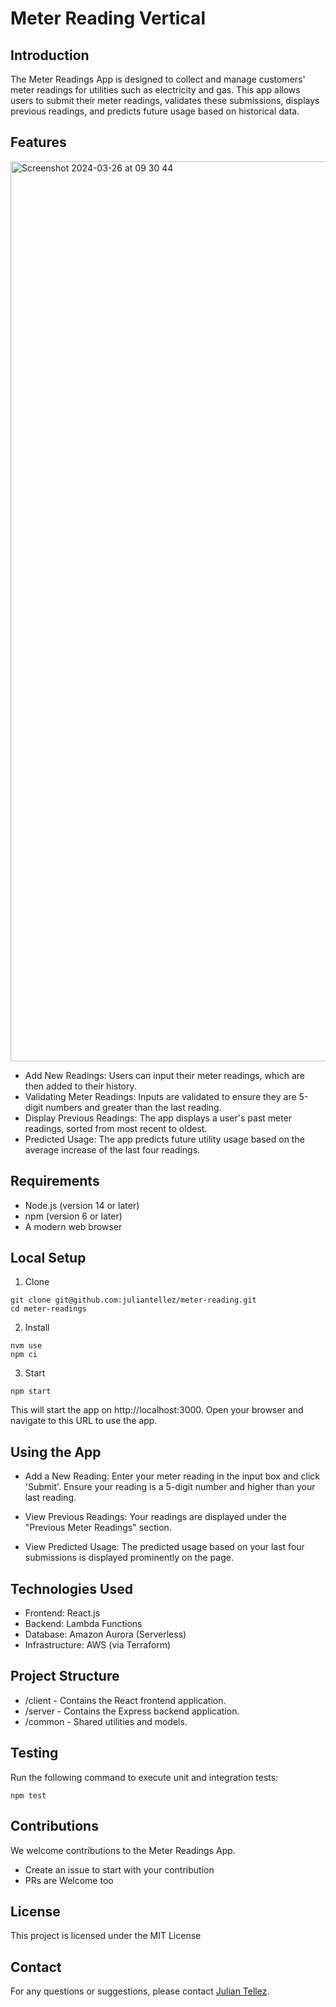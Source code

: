 # Meter Reading Vertical

## Introduction

The Meter Readings App is designed to collect and manage customers' meter readings 
for utilities such as electricity and gas. 
This app allows users to submit their meter readings, 
validates these submissions, displays previous readings, 
and predicts future usage based on historical data.

## Features

<img width="1440" alt="Screenshot 2024-03-26 at 09 30 44" src="https://github.com/juliantellez/meter-reading/assets/4896851/52f32d90-a2c1-4dab-b33a-2be4ffa8a4a3">


- Add New Readings: 
    Users can input their meter readings, which are then added to their history.
- Validating Meter Readings:
    Inputs are validated to ensure they are 5-digit numbers and greater than the last reading.
- Display Previous Readings: 
    The app displays a user's past meter readings, sorted from most recent to oldest.
- Predicted Usage: 
    The app predicts future utility usage based on the average increase of the last four readings.


## Requirements
- Node.js (version 14 or later)
- npm (version 6 or later)
- A modern web browser

## Local Setup

1. Clone
```
git clone git@github.com:juliantellez/meter-reading.git
cd meter-readings
```

2. Install

```
nvm use
npm ci
```

3. Start
```
npm start
```

This will start the app on http://localhost:3000.
Open your browser and navigate to this URL to use the app.

## Using the App
- Add a New Reading: 
    Enter your meter reading in the input box and click 'Submit'. 
    Ensure your reading is a 5-digit number and higher than your last reading.

- View Previous Readings: 
    Your readings are displayed under the "Previous Meter Readings" section.

- View Predicted Usage: 
    The predicted usage based on your last four submissions is displayed prominently on the page.


## Technologies Used
- Frontend: React.js
- Backend: Lambda Functions
- Database: Amazon Aurora (Serverless)
- Infrastructure: AWS (via Terraform)

## Project Structure
- /client - Contains the React frontend application.
- /server - Contains the Express backend application.
- /common - Shared utilities and models.

## Testing

Run the following command to execute unit and integration tests:

```
npm test
```

## Contributions
We welcome contributions to the Meter Readings App.

- Create an issue to start with your contribution
- PRs are Welcome too

## License
This project is licensed under the MIT License

## Contact
For any questions or suggestions, please contact [Julian Tellez](https://github.com/juliantellez).

